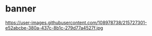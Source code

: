 # banner
https://user-images.githubusercontent.com/108978738/215727301-e52abcbe-380a-437c-8b1c-279d77a4527f.jpg
